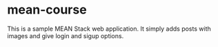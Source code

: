 # mean-course
This is a sample MEAN Stack web application. It simply adds posts with images and give login and sigup options.
